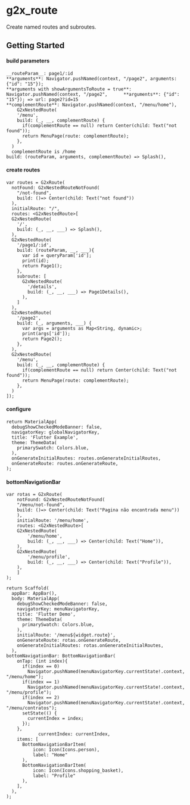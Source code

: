 # g2x_route

Create named routes and subroutes.

## Getting Started

#### build parameters
    __routeParam__: page1/:id
    **arguments**: Navigator.pushNamed(context, "/page2", arguments: {"id": "15"});
    **arguments with showArgumentsToRoute = true**: Navigator.pushNamed(context, "/page2",      **arguments**: {"id": "15"}); => url: page2?id=15
    **complementRoute**: Navigator.pushNamed(context, "/menu/home"),
        G2xNestedRoute(
        '/menu',
        build: (_, __, complementRoute) {
          if(complementRoute == null) return Center(child: Text("not found"));
          return MenuPage(route: complementRoute);
        },
      )
      complementRoute is /home
    build: (routeParam, arguments, complementRoute) => Splash(),

#### create routes
    var routes = G2xRoute(
      notFound: G2xNestedRouteNotFound(
        "/not-found",
        build: ()=> Center(child: Text("not found"))
      ),
      initialRoute: "/",
      routes: <G2xNestedRoute>[
      G2xNestedRoute(
        '/',
        build: (_, __, ___) => Splash(),
      ),
      G2xNestedRoute(
        '/page1/:id',
        build: (routeParam, __, ___){
          var id = queryParam['id'];
          print(id);
          return Page1();
        },
        subroute: [
          G2xNestedRoute(
            '/details',
            build: (_, __, ___) => Page1Details(),
          ),
        ]
      ),
      G2xNestedRoute(
        '/page2',
        build: (_, arguments, ___) {
          var args = arguments as Map<String, dynamic>;
          print(args['id']);
          return Page2();
        },
      ),
      G2xNestedRoute(
        '/menu',
        build: (_, __, complementRoute) {
          if(complementRoute == null) return Center(child: Text("not found"));
          return MenuPage(route: complementRoute);
        },
      )
    ]);

#### configure
    return MaterialApp(
      debugShowCheckedModeBanner: false,
      navigatorKey: globalNavigatorKey,
      title: 'Flutter Example',
      theme: ThemeData(
        primarySwatch: Colors.blue,
      ),
      onGenerateInitialRoutes: routes.onGenerateInitialRoutes,
      onGenerateRoute: routes.onGenerateRoute,
    );

#### bottomNavigationBar
    var rotas = G2xRoute(
        notFound: G2xNestedRouteNotFound(
        "/menu/not-found",
        build: ()=> Center(child: Text("Pagina não encontrada menu"))
        ),
        initialRoute: '/menu/home',
        routes: <G2xNestedRoute>[
        G2xNestedRoute(
            '/menu/home',
            build: (_, __, ___) => Center(child: Text("Home")),
        ),
        G2xNestedRoute(
            '/menu/profile',
            build: (_, __, ___) => Center(child: Text("Profile")),
        ),
        ]
    );

    return Scaffold(
      appBar: AppBar(),
      body: MaterialApp(
        debugShowCheckedModeBanner: false,
        navigatorKey: menuNavigatorKey,
        title: 'Flutter Demo',
        theme: ThemeData(
          primarySwatch: Colors.blue,
        ),
        initialRoute: '/menu${widget.route}',
        onGenerateRoute: rotas.onGenerateRoute,
        onGenerateInitialRoutes: rotas.onGenerateInitialRoutes,
      ),
    bottomNavigationBar: BottomNavigationBar(
        onTap: (int index){
          if(index == 0)
            Navigator.pushNamed(menuNavigatorKey.currentState!.context, "/menu/home");
          if(index == 1)
            Navigator.pushNamed(menuNavigatorKey.currentState!.context, "/menu/profile");
          if(index == 2)
            Navigator.pushNamed(menuNavigatorKey.currentState!.context, "/menu/contratos");
          setState(() {
            currentIndex = index;
          });
        },
				currentIndex: currentIndex,
        items: [
          BottomNavigationBarItem(
              icon: Icon(Icons.person),
              label: "Home"
          ),
          BottomNavigationBarItem(
              icon: Icon(Icons.shopping_basket),
              label: "Profile"
          ),
        ],
      ),
    );
